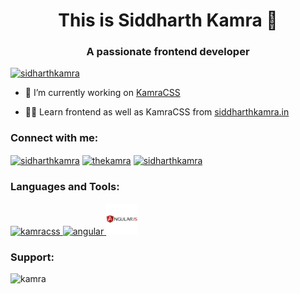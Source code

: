 <h1 align="center">This is Siddharth Kamra 👋</h1>
<h3 align="center">A passionate frontend developer</h3>

<p align="left"> <a href="https://twitter.com/sidharthkamra" target="blank"><img src="https://img.shields.io/twitter/follow/sidharthkamra?logo=twitter&style=for-the-badge" alt="sidharthkamra" /></a> </p>

- 🔭 I’m currently working on [KamraCSS](https://kamracss.pages.dev)

- 👨‍💻 Learn frontend as well as KamraCSS from [siddharthkamra.in](https://siddharthkamra.in)

<h3 align="left">Connect with me:</h3>
<p align="left">
<a href="https://twitter.com/sidharthkamra" target="blank"><img align="center" src="https://siddharthkamra.in/assets/twitter.svg" alt="sidharthkamra" height="30" width="40" /></a>
<a href="https://facebook.com/thekamra" target="blank"><img align="center" src="https://siddharthkamra.in/assets/facebook.svg" alt="thekamra" height="30" width="40" /></a>
<a href="https://instagram.com/sidharthkamra" target="blank"><img align="center" src="https://siddharthkamra.in/assets/instagram.svg" alt="sidharthkamra" height="30" width="40" /></a>
</p>

<h3 align="left">Languages and Tools:</h3>
<p align="left"><a href="https://siddharthkamra.in/kamracss" target="_blank" rel="noreferrer"><img src="https://raw.githubusercontent.com/siddharthkamra/kamra/main/assets/kamracss.png" alt="kamracss" width="50" height="50"/></a><a href="https://angular.io" target="_blank" rel="noreferrer"> <img src="https://angular.io/assets/images/logos/angular/angular.svg" alt="angular" width="50" height="50"/> </a> <a href="https://angular.io" target="_blank" rel="noreferrer"> <img src="https://raw.githubusercontent.com/devicons/devicon/master/icons/angularjs/angularjs-original-wordmark.svg" alt="angularjs" width="50" height="50"/> </a></p>

<h3 align="left">Support:</h3>
<p><a href="https://www.buymeacoffee.com/kamra"> <img align="left" src="https://cdn.buymeacoffee.com/buttons/v2/default-yellow.png" width="150" alt="kamra" /></a></p><br><br>
